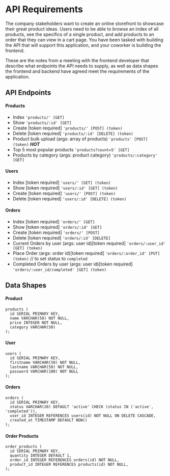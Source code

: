 # API Requirements

The company stakeholders want to create an online storefront to showcase their great product ideas. Users need to be able to browse an index of all products, see the specifics of a single product, and add products to an order that they can view in a cart page. You have been tasked with building the API that will support this application, and your coworker is building the frontend.

These are the notes from a meeting with the frontend developer that describe what endpoints the API needs to supply, as well as data shapes the frontend and backend have agreed meet the requirements of the application.

## API Endpoints

#### Products

- Index `'products/' [GET]`
- Show `'products/:id' [GET]`
- Create [token required] `'products/' [POST] (token)`
- Delete [token required] `'products/:id' [DELETE] (token)`
- Product bulk upload (args: array of products) `'products' [POST] (token)` **_HOT_**
- Top 5 most popular products `'products?count=5' [GET]`
- Products by category (args: product category) `'products/:category' [GET]`

#### Users

- Index [token required] `'users/' [GET] (token)`
- Show [token required] `'users/:id' [GET] (token)`
- Create [token required] `'users/' [POST] (token)`
- Delete [token required] `'users/:id' [DELETE] (token)`

#### Orders

- Index [token required] `'orders/' [GET]`
- Show [token required] `'orders/:id' [GET]`
- Create [token required] `'orders/' [POST]`
- Delete [token required] `'orders/:id' [DELETE]`
- Current Orders by user (args: user id)[token required] `'orders/:user_id' [GET] (token)`
- Place Order (args: order id)[token required] `'orders/:order_id' [PUT] (token)` // to set status to `completed`
- Completed Orders by user (args: user id)[token required] `'orders/:user_id/completed' [GET] (token)`

## Data Shapes

#### Product

```
products (
  id SERIAL PRIMARY KEY,
  name VARCHAR(50) NOT NULL,
  price INTEGER NOT NULL,
  category VARCHAR(50)
);
```

#### User

```
users (
  id SERIAL PRIMARY KEY,
  firstname VARCHAR(50) NOT NULL,
  lastname VARCHAR(50) NOT NULL,
  password VARCHAR(100) NOT NULL
);
```

#### Orders

```
orders (
  id SERIAL PRIMARY KEY,
  status VARCHAR(20) DEFAULT 'active' CHECK (status IN ('active', 'completed')),
  user_id INTEGER REFERENCES users(id) NOT NULL ON DELETE CASCADE,
  created_at TIMESTAMP DEFAULT NOW()
);
```

#### Order Products

```
order_products (
  id SERIAL PRIMARY KEY,
  quantity INTEGER DEFAULT 1,
  order_id INTEGER REFERENCES orders(id) NOT NULL,
  product_id INTEGER REFERENCES products(id) NOT NULL,
);
```

